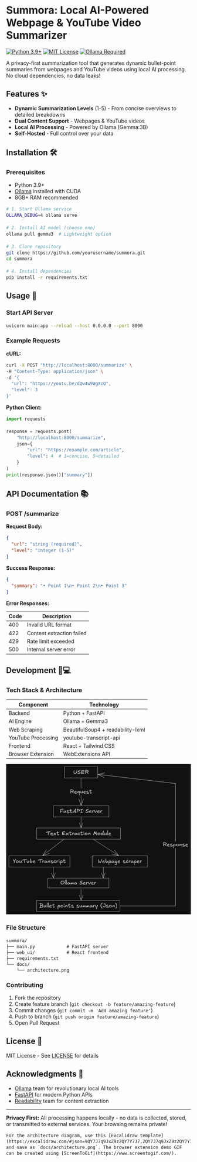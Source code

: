 # Summora: Local AI-Powered Webpage & YouTube Video Summarizer

[![Python 3.9+](https://img.shields.io/badge/Python-3.9%2B-blue)](https://python.org)
[![MIT License](https://img.shields.io/badge/License-MIT-yellow)](LICENSE)
[![Ollama Required](https://img.shields.io/badge/Powered_by-Ollama-FF6C37)](https://ollama.ai)

A privacy-first summarization tool that generates dynamic bullet-point summaries from webpages and YouTube videos using local AI processing. No cloud dependencies, no data leaks!

## Features ✨

- **Dynamic Summarization Levels** (1-5) - From concise overviews to detailed breakdowns
- **Dual Content Support** - Webpages & YouTube videos
- **Local AI Processing** - Powered by Ollama (Gemma:3B)
- **Self-Hosted** - Full control over your data

## Installation 🛠️

### Prerequisites

- Python 3.9+
- [Ollama](https://ollama.ai) installed with CUDA
- 8GB+ RAM recommended

```bash
# 1. Start Ollama service
OLLAMA_DEBUG=4 ollama serve

# 2. Install AI model (choose one)
ollama pull gemma3  # Lightweight option

# 3. Clone repository
git clone https://github.com/yourusername/summora.git
cd summora

# 4. Install dependencies
pip install -r requirements.txt
```

## Usage 🚀

### Start API Server

```bash
uvicorn main:app --reload --host 0.0.0.0 --port 8000
```

### Example Requests

**cURL:**

```bash
curl -X POST "http://localhost:8000/summarize" \
-H "Content-Type: application/json" \
-d '{
  "url": "https://youtu.be/dQw4w9WgXcQ",
  "level": 3
}'
```

**Python Client:**

```python
import requests

response = requests.post(
    "http://localhost:8000/summarize",
    json={
        "url": "https://example.com/article",
        "level": 4  # 1=concise, 5=detailed
    }
)
print(response.json()["summary"])
```

## API Documentation 📚

### POST /summarize

**Request Body:**

```json
{
  "url": "string (required)",
  "level": "integer (1-5)"
}
```

**Success Response:**

```json
{
  "summary": "• Point 1\n• Point 2\n• Point 3"
}
```

**Error Responses:**

| Code | Description               |
| ---- | ------------------------- |
| 400  | Invalid URL format        |
| 422  | Content extraction failed |
| 429  | Rate limit exceeded       |
| 500  | Internal server error     |

## Development 👨💻

### Tech Stack & Architecture

| Component          | Technology                        |
| ------------------ | --------------------------------- |
| Backend            | Python + FastAPI                  |
| AI Engine          | Ollama + Gemma3                   |
| Web Scraping       | BeautifulSoup4 + readability-lxml |
| YouTube Processing | youtube-transcript-api            |
| Frontend           | React + Tailwind CSS              |
| Browser Extension  | WebExtensions API                 |

![Architecture Diagram](docs/architecture.png)

### File Structure

```text
summora/
├── main.py            # FastAPI server
├── web_ui/            # React frontend
├── requirements.txt
└── docs/
    └── architecture.png
```

### Contributing

1. Fork the repository
2. Create feature branch (`git checkout -b feature/amazing-feature`)
3. Commit changes (`git commit -m 'Add amazing feature'`)
4. Push to branch (`git push origin feature/amazing-feature`)
5. Open Pull Request

## License 📄

MIT License - See [LICENSE](LICENSE) for details

## Acknowledgments 🙏

- [Ollama](https://ollama.ai) team for revolutionary local AI tools
- [FastAPI](https://fastapi.tiangolo.com) for modern Python APIs
- [Readability](https://github.com/mozilla/readability) team for content extraction

---

**Privacy First:** All processing happens locally - no data is collected, stored, or transmitted to external services. Your browsing remains private!

```text
For the architecture diagram, use this [Excalidraw template](https://excalidraw.com/#json=9QY7J7q9JxZ9z2QY7Y7J7,2QY7J7q9JxZ9z2QY7Y7J7) and save as `docs/architecture.png`. The browser extension demo GIF can be created using [ScreenToGif](https://www.screentogif.com/).
```
